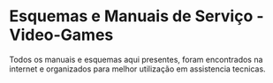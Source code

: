 # Esquemas e Manuais de Serviço - Video-Games


Todos os manuais e esquemas aqui presentes, foram encontrados na internet e organizados para melhor utilização em assistencia tecnicas.
